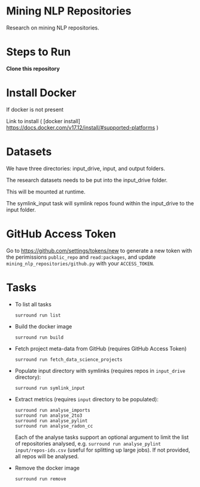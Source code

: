 # Mining NLP Repositories 

Research on mining NLP repositories. 

# Steps to Run

**Clone this repository**

# Install Docker
If docker is not present 

Link to install ( [docker install] https://docs.docker.com/v17.12/install/#supported-platforms )

# Datasets
We have three directories: input_drive, input, and output folders.

The research datasets needs to be put into the input_drive folder.

This will be mounted at runtime.

The symlink_input task will symlink repos found within the input_drive to the input folder.

# GitHub Access Token

Go to https://github.com/settings/tokens/new to generate a new token with the perimissions `public_repo` and `read:packages`, and update `mining_nlp_repositories/github.py` with your `ACCESS_TOKEN`.

# Tasks

* To list all tasks 

    `surround run list`
    
* Build the docker image

    `surround run build`
    
* Fetch project meta-data from GitHub (requires GitHub Access Token)

    `surround run fetch_data_science_projects`

* Populate input directory with symlinks (requires repos in `input_drive` directory):

    `surround run symlink_input`

* Extract metrics (requires `input` directory to be populated):

    ```
    surround run analyse_imports
    surround run analyse_2to3
    surround run analyse_pylint
    surround run analyse_radon_cc
    ```
    
    Each of the analyse tasks support an optional argument to limit the list of repositories analysed, e.g. `surround run analyse_pylint input/repos-ids.csv` (useful for splitting up large jobs). If not provided, all repos will be analysed.
    

* Remove the docker image
    
    `surround run remove`

